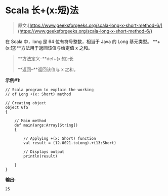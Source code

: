 # Scala 长+(x:短)法

> 原文:[https://www.geeksforgeeks.org/scala-long-x-short-method-6/](https://www.geeksforgeeks.org/scala-long-x-short-method-6/)

在 Scala 中，long 是 64 位有符号整数，相当于 Java 的 Long 基元类型。 **+(x:短)**方法用于返回该值与给定值 x 之和。

> **方法定义–**def+(x:短):长
> 
> **返回–**返回该值与 x 之和。

**示例#1:**

```
// Scala program to explain the working 
// of Long +(x: Short) method

// Creating object
object GfG
{ 

    // Main method
    def main(args:Array[String])
    {

        // Applying +(x: Short) function
        val result = (12.0021.toLong).+(13:Short)

        // Displays output
        println(result)

    }
} 
```

**输出:**

```
25

```